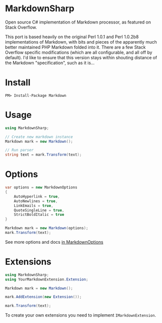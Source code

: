 # MarkdownSharp

Open source C# implementation of Markdown processor, as featured on Stack Overflow.

This port is based heavily on the original Perl 1.0.1 and Perl 1.0.2b8 implementations of Markdown, with bits and pieces of the apparently much better maintained PHP Markdown folded into it. There are a few Stack Overflow specific modifications (which are all configurable, and all off by default). I'd like to ensure that this version stays within shouting distance of the Markdown "specification", such as it is...

# Install
```
PM> Install-Package Markdown
```

# Usage
```C#
using MarkdownSharp;

// Create new markdown instance
Markdown mark = new Markdown();

// Run parser
string text = mark.Transform(text);
```

# Options
```C#
var options = new MarkdownOptions 
{
    AutoHyperlink = true,
    AutoNewlines = true,
    LinkEmails = true,
    QuoteSingleLine = true,
    StrictBoldItalic = true
}

Markdown mark = new Markdown(options);
mark.Transform(text);
```
See more options and docs [in MarkdownOptions](src/MarkdownSharp/MarkdownOptions.cs)

# Extensions
```C#
using MarkdownSharp;
using YourMarkdownExtension.Extension;

Markdown mark = new Markdown();

mark.AddExtension(new Extension());

mark.Transform(text);
```

To create your own extensions you need to implement ```IMarkdownExtension```.
